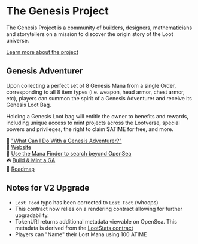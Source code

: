 # The Genesis Project
The Genesis Project is a community of builders, designers, mathematicians and storytellers on a mission to discover the origin story of the Loot universe.

[Learn more about the project](genesisproject.xyz)

## Genesis Adventurer
Upon collecting a perfect set of 8 Genesis Mana from a single Order, corresponding to all 8 item types (i.e. weapon, head armor, chest armor, etc), players can summon the spirit of a Genesis Adventurer and receive its Genesis Loot Bag.

Holding a Genesis Loot bag will entitle the owner to benefits and rewards, including unique access to mint projects across the Lootverse, special powers and privileges, the right to claim $ATIME for free, and more.

🔮 ["What Can I Do With a Genesis Adventurer?"](https://portal.genesisproject.xyz/)
<br>
🏰 [Website](https://genesisproject.xyz/)
<br>
🔦 [Use the Mana Finder to search beyond OpenSea](https://app.genesisproject.xyz/claim)
<br>
☘️ [Build & Mint a GA](https://app.genesisproject.xyz/claim)
<br>
📍 [Roadmap](https://genesisproject.xyz/roadmap)

## Notes for V2 Upgrade
* `Lost Food` typo has been corrected to `Lost Foot` (whoops)
* This contract now relies on a rendering contract allowing for further upgradability.
* TokenURI returns additional metadata viewable on OpenSea. This metadata is derived from the [LootStats contract](https://github.com/genesisproject4loot/loot-stats/tree/fcf8e160876ba9b416a'4096e7f877908ad8e33a3)
* Players can "Name" their Lost Mana using 100 ATIME
